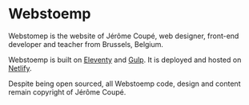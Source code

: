 # Webstoemp

Webstomep is the website of Jérôme Coupé, web designer, front-end developer and teacher from Brussels, Belgium.

Webstoemp is built on [Eleventy](https://www.11ty.io/) and [Gulp](https://gulpjs.com/). It is deployed and hosted on [Netlify](https://www.netlify.com/).

Despite being open sourced, all Webstoemp code, design and content remain copyright of Jérôme Coupé.
